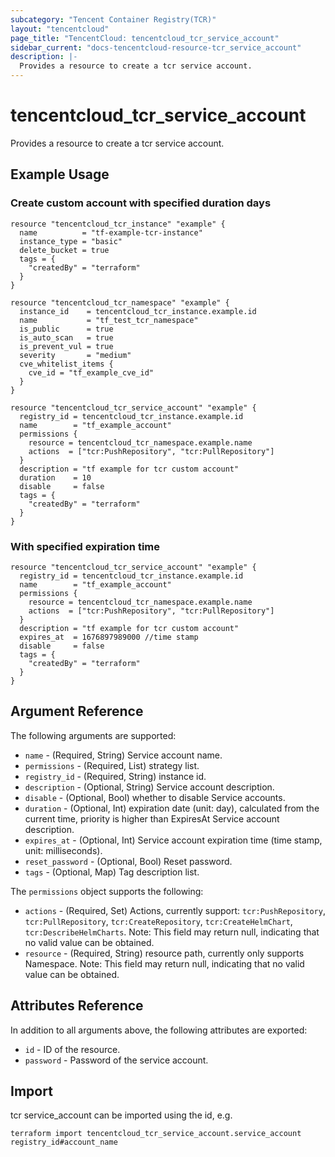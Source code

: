 ```yaml
---
subcategory: "Tencent Container Registry(TCR)"
layout: "tencentcloud"
page_title: "TencentCloud: tencentcloud_tcr_service_account"
sidebar_current: "docs-tencentcloud-resource-tcr_service_account"
description: |-
  Provides a resource to create a tcr service account.
---
```


# tencentcloud_tcr_service_account

Provides a resource to create a tcr service account.

## Example Usage

### Create custom account with specified duration days

```hcl
resource "tencentcloud_tcr_instance" "example" {
  name          = "tf-example-tcr-instance"
  instance_type = "basic"
  delete_bucket = true
  tags = {
    "createdBy" = "terraform"
  }
}

resource "tencentcloud_tcr_namespace" "example" {
  instance_id    = tencentcloud_tcr_instance.example.id
  name           = "tf_test_tcr_namespace"
  is_public      = true
  is_auto_scan   = true
  is_prevent_vul = true
  severity       = "medium"
  cve_whitelist_items {
    cve_id = "tf_example_cve_id"
  }
}

resource "tencentcloud_tcr_service_account" "example" {
  registry_id = tencentcloud_tcr_instance.example.id
  name        = "tf_example_account"
  permissions {
    resource = tencentcloud_tcr_namespace.example.name
    actions  = ["tcr:PushRepository", "tcr:PullRepository"]
  }
  description = "tf example for tcr custom account"
  duration    = 10
  disable     = false
  tags = {
    "createdBy" = "terraform"
  }
}
```

### With specified expiration time

```hcl
resource "tencentcloud_tcr_service_account" "example" {
  registry_id = tencentcloud_tcr_instance.example.id
  name        = "tf_example_account"
  permissions {
    resource = tencentcloud_tcr_namespace.example.name
    actions  = ["tcr:PushRepository", "tcr:PullRepository"]
  }
  description = "tf example for tcr custom account"
  expires_at  = 1676897989000 //time stamp
  disable     = false
  tags = {
    "createdBy" = "terraform"
  }
}
```

## Argument Reference

The following arguments are supported:

* `name` - (Required, String) Service account name.
* `permissions` - (Required, List) strategy list.
* `registry_id` - (Required, String) instance id.
* `description` - (Optional, String) Service account description.
* `disable` - (Optional, Bool) whether to disable Service accounts.
* `duration` - (Optional, Int) expiration date (unit: day), calculated from the current time, priority is higher than ExpiresAt Service account description.
* `expires_at` - (Optional, Int) Service account expiration time (time stamp, unit: milliseconds).
* `reset_password` - (Optional, Bool) Reset password.
* `tags` - (Optional, Map) Tag description list.

The `permissions` object supports the following:

* `actions` - (Required, Set) Actions, currently support: `tcr:PushRepository`, `tcr:PullRepository`, `tcr:CreateRepository`, `tcr:CreateHelmChart`, `tcr:DescribeHelmCharts`. Note: This field may return null, indicating that no valid value can be obtained.
* `resource` - (Required, String) resource path, currently only supports Namespace. Note: This field may return null, indicating that no valid value can be obtained.

## Attributes Reference

In addition to all arguments above, the following attributes are exported:

* `id` - ID of the resource.
* `password` - Password of the service account.


## Import

tcr service_account can be imported using the id, e.g.

```
terraform import tencentcloud_tcr_service_account.service_account registry_id#account_name
```

